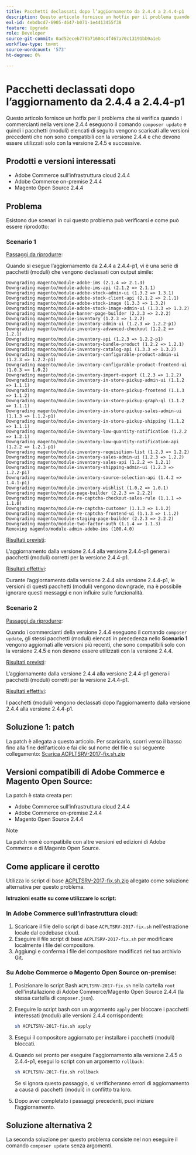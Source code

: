 ```yaml
---
title: Pacchetti declassati dopo l’aggiornamento da 2.4.4 a 2.4.4-p1
description: Questo articolo fornisce un hotfix per il problema quando i commercianti nella versione 2.4.4 eseguono il comando "compositore update" (aggiornamento compositore) e poi i pacchetti (moduli) elencati di seguito vengono scaricati alle versioni precedenti che non sono compatibili con la versione 2.4.4 e che devono essere utilizzati solo con la versione 2.4.5 e successive.
exl-id: 4ebdbcd7-6905-4647-b071-1e4413455f38
feature: Upgrade
role: Developer
source-git-commit: 0ad52eceb776b71604c4f467a70c13191bb9a1eb
workflow-type: tm+mt
source-wordcount: '573'
ht-degree: 0%

---
```


# Pacchetti declassati dopo l’aggiornamento da 2.4.4 a 2.4.4-p1

Questo articolo fornisce un hotfix per il problema che si verifica quando i commercianti nella versione 2.4.4 eseguono il comando `composer update` e quindi i pacchetti (moduli) elencati di seguito vengono scaricati alle versioni precedenti che non sono compatibili con la versione 2.4.4 e che devono essere utilizzati solo con la versione 2.4.5 e successive.

## Prodotti e versioni interessati

* Adobe Commerce sull’infrastruttura cloud 2.4.4
* Adobe Commerce on-premise 2.4.4
* Magento Open Source 2.4.4

## Problema

Esistono due scenari in cui questo problema può verificarsi e come può essere riprodotto:

### Scenario 1

<u>Passaggi da riprodurre</u>:

Quando si esegue l’aggiornamento da 2.4.4 a 2.4.4-p1, vi è una serie di pacchetti (moduli) che vengono declassati con output simile:

```text
Downgrading magento/module-adobe-ims (2.1.4 => 2.1.3)
Downgrading magento/module-adobe-ims-api (2.1.2 => 2.1.1)
Downgrading magento/module-adobe-stock-admin-ui (1.3.2 => 1.3.1)
Downgrading magento/module-adobe-stock-client-api (2.1.2 => 2.1.1)
Downgrading magento/module-adobe-stock-image (1.3.3 => 1.3.2)
Downgrading magento/module-adobe-stock-image-admin-ui (1.3.3 => 1.3.2)
Downgrading magento/module-banner-page-builder (2.2.3 => 2.2.2)
Downgrading magento/module-inventory (1.2.3 => 1.2.2)
Downgrading magento/module-inventory-admin-ui (1.2.3 => 1.2.2-p1)
Downgrading magento/module-inventory-advanced-checkout (1.2.2 => 1.2.1)
Downgrading magento/module-inventory-api (1.2.3 => 1.2.2-p1)
Downgrading magento/module-inventory-bundle-product (1.2.2 => 1.2.1)
Downgrading magento/module-inventory-catalog-api (1.3.3 => 1.3.2)
Downgrading magento/module-inventory-configurable-product-admin-ui (1.2.3 => 1.2.2-p1)
Downgrading magento/module-inventory-configurable-product-frontend-ui (1.0.3 => 1.0.2)
Downgrading magento/module-inventory-import-export (1.2.3 => 1.2.2)
Downgrading magento/module-inventory-in-store-pickup-admin-ui (1.1.2 => 1.1.1)
Downgrading magento/module-inventory-in-store-pickup-frontend (1.1.3 => 1.1.2)
Downgrading magento/module-inventory-in-store-pickup-graph-ql (1.1.2 => 1.1.1)
Downgrading magento/module-inventory-in-store-pickup-sales-admin-ui (1.1.3 => 1.1.2-p1)
Downgrading magento/module-inventory-in-store-pickup-shipping (1.1.2 => 1.1.1)
Downgrading magento/module-inventory-low-quantity-notification (1.2.2 => 1.2.1)
Downgrading magento/module-inventory-low-quantity-notification-api (1.2.2 => 1.2.1-p1)
Downgrading magento/module-inventory-requisition-list (1.2.3 => 1.2.2)
Downgrading magento/module-inventory-sales-admin-ui (1.2.3 => 1.2.2)
Downgrading magento/module-inventory-sales-api (1.2.2 => 1.2.1)
Downgrading magento/module-inventory-shipping-admin-ui (1.2.3 => 1.2.2-p1)
Downgrading magento/module-inventory-source-selection-api (1.4.2 => 1.4.1-p1)
Downgrading magento/module-inventory-wishlist (1.0.2 => 1.0.1)
Downgrading magento/module-page-builder (2.2.3 => 2.2.2)
Downgrading magento/module-re-captcha-checkout-sales-rule (1.1.1 => 1.1.0)
Downgrading magento/module-re-captcha-customer (1.1.3 => 1.1.2)
Downgrading magento/module-re-captcha-frontend-ui (1.1.3 => 1.1.2)
Downgrading magento/module-staging-page-builder (2.2.3 => 2.2.2)
Downgrading magento/module-two-factor-auth (1.1.4 => 1.1.3)
Removing magento/module-admin-adobe-ims (100.4.0)
```

<u>Risultati previsti</u>:

L’aggiornamento dalla versione 2.4.4 alla versione 2.4.4-p1 genera i pacchetti (moduli) corretti per la versione 2.4.4-p1.

<u>Risultati effettivi</u>:

Durante l’aggiornamento dalla versione 2.4.4 alla versione 2.4.4-p1, le versioni di questi pacchetti (moduli) vengono downgrade, ma è possibile ignorare questi messaggi e non influire sulle funzionalità.

### Scenario 2

<u>Passaggi da riprodurre</u>:

Quando i commercianti della versione 2.4.4 eseguono il comando `composer update`, gli stessi pacchetti (moduli) elencati in precedenza nello **Scenario 1** vengono aggiornati alle versioni più recenti, che sono compatibili solo con la versione 2.4.5 e non devono essere utilizzati con la versione 2.4.4.

<u>Risultati previsti</u>:

L’aggiornamento dalla versione 2.4.4 alla versione 2.4.4-p1 genera i pacchetti (moduli) corretti per la versione 2.4.4-p1.

<u>Risultati effettivi</u>:

I pacchetti (moduli) vengono declassati dopo l’aggiornamento dalla versione 2.4.4 alla versione 2.4.4-p1.

## Soluzione 1: patch

La patch è allegata a questo articolo. Per scaricarlo, scorri verso il basso fino alla fine dell&#39;articolo e fai clic sul nome del file o sul seguente collegamento: [Scarica ACPLTSRV-2017-fix.sh.zip](assets/ACPLTSRV-2017-fix.sh.zip)

## Versioni compatibili di Adobe Commerce e Magento Open Source:

La patch è stata creata per:

* Adobe Commerce sull’infrastruttura cloud 2.4.4
* Adobe Commerce on-premise 2.4.4
* Magento Open Source 2.4.4

>[!NOTE]
>
>La patch non è compatibile con altre versioni ed edizioni di Adobe Commerce e di Magento Open Source.

## Come applicare il cerotto

Utilizza lo script di base [ACPLTSRV-2017-fix.sh.zip](assets/ACPLTSRV-2017-fix.sh.zip) allegato come soluzione alternativa per questo problema.

**Istruzioni esatte su come utilizzare lo script:**

### In Adobe Commerce sull’infrastruttura cloud:

1. Scaricare il file dello script di base `ACPLTSRV-2017-fix.sh` nell&#39;estrazione locale dal codebase cloud.
1. Eseguire il file script di base `ACPLTSRV-2017-fix.sh` per modificare localmente i file del compositore.
1. Aggiungi e conferma i file del compositore modificati nel tuo archivio Git.

### Su Adobe Commerce o Magento Open Source on-premise:

1. Posizionare lo script Bash `ACPLTSRV-2017-fix.sh` nella cartella `root` dell&#39;installazione di Adobe Commerce/Magento Open Source 2.4.4 (la stessa cartella di `composer.json`).
1. Eseguire lo script bash con un argomento `apply` per bloccare i pacchetti interessati (moduli) alle versioni 2.4.4 corrispondenti:

   ```bash
   sh ACPLTSRV-2017-fix.sh apply
   ```

1. Esegui il compositore aggiornato per installare i pacchetti (moduli) bloccati.
1. Quando sei pronto per eseguire l&#39;aggiornamento alla versione 2.4.5 o 2.4.4-p1, esegui lo script con un argomento `rollback`:

   ```bash
   sh ACPLTSRV-2017-fix.sh rollback
   ```

   Se si ignora questo passaggio, si verificheranno errori di aggiornamento a causa di pacchetti (moduli) in conflitto tra loro.
1. Dopo aver completato i passaggi precedenti, puoi iniziare l’aggiornamento.

## Soluzione alternativa 2

La seconda soluzione per questo problema consiste nel non eseguire il comando `composer update` senza argomenti.
